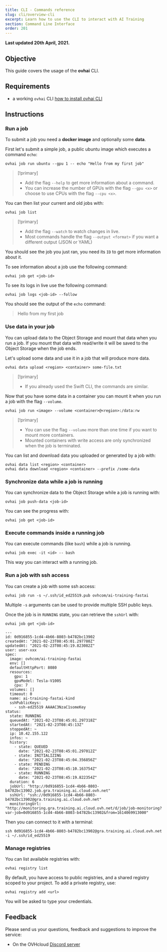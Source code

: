 ```yaml
---
title: CLI - Commands reference
slug: cli/overview-cli
excerpt: Learn how to use the CLI to interact with AI Training
section: Command Line Interface
order: 201
---
```


**Last updated 20th April, 2021.**

## Objective

This guide covers the usage of the **ovhai** CLI.

## Requirements

-   a working `ovhai` CLI [how to install ovhai CLI](https://docs.ovh.com/au/en/publiccloud/ai/cli/install-client)

## Instructions

### Run a job

To submit a job you need a **docker image** and optionally some **data**.

First let's submit a simple job, a public ubuntu image which executes a command `echo`:

``` {.console}
ovhai job run ubuntu --gpu 1 -- echo "Hello from my first job"
```

> [!primary]
> * Add the flag `--help` to get more information about a command.
> * You can increase the number of GPUs with the flag `--gpu <x>` or choose to use CPUs with the flag `--cpu <x>`.

You can then list your current and old jobs with:

``` {.console}
ovhai job list
```

> [!primary]
> * Add the flag `--watch` to watch changes in live.
> * Most commands handle the flag `--output <format>` if you want a different output (JSON or YAML)

You should see the job you just ran, you need its `ID` to get more information about it.

To see information about a job use the following command:

``` {.console}
ovhai job get <job-id>
```

To see its logs in live use the following command:

``` {.console}
ovhai job logs <job-id> --follow
```

You should see the output of the `echo` command:
> Hello from my first job

### Use data in your job

You can upload data to the Object Storage and mount that data when you run a job. If you mount that data with read/write it will be saved to the Object Storage when the job ends.

Let's upload some data and use it in a job that will produce more data.

``` {.console}
ovhai data upload <region> <container> some-file.txt
```

> [!primary]
> * If you already used the Swift CLI, the commands are similar.

Now that you have some data in a container you can mount it when you run a job with the flag `--volume`.

``` {.console}
ovhai job run <image> --volume <container>@<region>:/data:rw
```

> [!primary]
> * You can use the flag `--volume` more than one time if you want to mount more containers.
> * Mounted containers with write access are only synchronized when the job is terminated.

You can list and download data you uploaded or generated by a job with:

``` {.console}
ovhai data list <region> <container>
ovhai data download <region> <container> --prefix /some-data
```

### Synchronize data while a job is running

You can synchronize data to the Object Storage while a job is running with:

``` {.console}
ovhai job push-data <job-id>
```

You can see the progress with:

``` {.console}
ovhai job get <job-id>
```

### Execute commands inside a running job

You can execute commands (like `bash`) while a job is running.

``` {.console}
ovhai job exec -it <id> -- bash
```

This way you can interact with a running job.

### Run a job with ssh access

You can create a job with some ssh access:

``` {.console}
ovhai job run -s ~/.ssh/id_ed25519.pub ovhcom/ai-training-fastai
```

Multiple `-s` arguments can be used to provide multiple SSH public keys.

Once the job is in `RUNNING` state, you can retrieve the `sshUrl` with:

``` {.console}
ovhai job get <job-id>

---
id: 0d916855-1cd4-4b66-8803-b4782bc13902
createdAt: "2021-02-23T08:45:01.297780Z"
updatedAt: "2021-02-23T08:45:19.823082Z"
user: user-xxx
spec:
  image: ovhcom/ai-training-fastai
  env: []
  defaultHttpPort: 8080
  resources:
    gpu: 1
    gpuModel: Tesla-V100S
    cpu: 7
  volumes: []
  timeout: 0
  name: ai-training-fastai-kind
  sshPublicKeys:
    - ssh-ed25519 AAAAC3NzaC1someKey
status:
  state: RUNNING
  queuedAt: "2021-02-23T08:45:01.297318Z"
  startedAt: "2021-02-23T08:45:13Z"
  stoppedAt: ~
  ip: 10.42.155.122
  infos: ~
  history:
    - state: QUEUED
      date: "2021-02-23T08:45:01.297012Z"
    - state: INITIALIZING
      date: "2021-02-23T08:45:04.356856Z"
    - state: PENDING
      date: "2021-02-23T08:45:10.163754Z"
    - state: RUNNING
      date: "2021-02-23T08:45:19.822354Z"
  duration: 6
  jobUrl: "http://0d916855-1cd4-4b66-8803-b4782bc13902.job.gra.training.ai.cloud.ovh.net"
  sshUrl: "ssh://0d916855-1cd4-4b66-8803-b4782bc13902@gra.training.ai.cloud.ovh.net"
  monitoringUrl: "http://monitoring.gra.training.ai.cloud.ovh.net/d/job/job-monitoring?var-job=0d916855-1cd4-4b66-8803-b4782bc13902&from=1614069913000"
```

Then you can connect to it with a terminal:

``` {.console}
ssh 0d916855-1cd4-4b66-8803-b4782bc13902@gra.training.ai.cloud.ovh.net -i ~/.ssh/id_ed25519
```

### Manage registries

You can list available registries with:

``` {.console}
ovhai registry list
```

By default, you have access to public registries, and a shared registry scoped to your project.
To add a private registry, use:

``` {.console}
ovhai registry add <url>
```

You will be asked to type your credentials.

## Feedback

Please send us your questions, feedback and suggestions to improve the service:

- On the OVHcloud [Discord server](https://discord.com/invite/vXVurFfwe9) 
